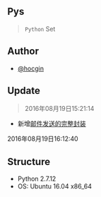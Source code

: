 ## Pys
> `Python` Set

## Author
- [@hocgin](https://hocg.in)

## Update
> 2016年08月19日15:21:14

- 新增[邮件发送的完整封装](https://github.com/hocgin/Pys/blob/master/in/hocg/py/utils.py)

2016年08月19日16:12:40
## Structure
- Python 2.7.12
- OS: Ubuntu 16.04 x86_64